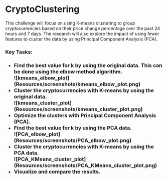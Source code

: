 <h1>CryptoClustering</h1>

This challenge will focus on using K-means clustering to group cryptocurrencies based on their price change percentage over the past 24 hours and 7 days. The research will also explore the impact of using fewer features to cluster the data by using Principal Component Analysis (PCA).

<h3>Key Tasks:<h3>

<ul>
<li>Find the best value for k by using the original data. This can be done using the elbow method algorithm.</li>
  ![kmeans_elbow_plot](Resources/screenshots/kmeans_elbow_plot.png)

<li>Cluster the cryptocurrencies with K-means by using the original data.</li>
  ![kmeans_cluster_plot](Resources/screenshots/kmeans_cluster_plot.png)

<li>Optimize the clusters with Principal Component Analysis (PCA).</li>

<li>Find the best value for k by using the PCA data.</li>
  ![PCA_elbow_plot](Resources/screenshots/PCA_elbow_plot.png)

<li>Cluster the cryptocurrencies with K-means by using the PCA data.</li>
  ![PCA_KMeans_cluster_plot](Resources/screenshots/PCA_KMeans_cluster_plot.png)

<li>Visualize and compare the results.</li>
</ul>

